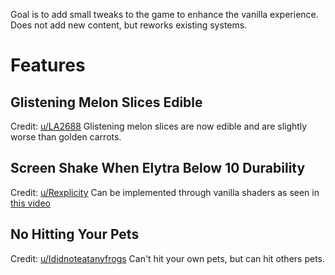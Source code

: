 Goal is to add small tweaks to the game to enhance the vanilla experience. Does not add new content, but reworks existing systems.
# Features
## Glistening Melon Slices Edible
Credit: [u/LA2688](https://reddit.com/u/LA2688)
Glistening melon slices are now edible and are slightly worse than golden carrots.
## Screen Shake When Elytra Below 10 Durability
Credit: [u/Rexplicity](https://www.reddit.com/u/Rexplicity)
Can be implemented through vanilla shaders as seen in [this video](https://www.youtube.com/watch?v=eNCJKDsgHlo)
## No Hitting Your Pets
Credit: [u/Ididnoteatanyfrogs](https://www.reddit.com/u/Ididnoteatanyfrogs)
Can't hit your own pets, but can hit others pets.
## 